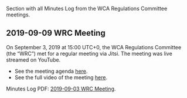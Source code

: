 Section with all Minutes Log from the WCA Regulations Committee meetings.

## 2019-09-09 WRC Meeting
On September 3, 2019 at 15:00 UTC+0, the WCA Regulations Committee (the “WRC”) met for a regular meeting via Jitsi. The meeting was live streamed on YouTube.

* See the meeting agenda [here](https://github.com/thewca/wca-regulations/issues/795).
* See the full video of the meeting [here](https://www.youtube.com/watch?v=d0aAf6uvk4w&t=3333s).

Minutes Log PDF: [2019-09-03 WRC Meeting](https://github.com/thewca/wca-regulations/files/3611662/2019-09-03.WRC.meeting.pdf).


